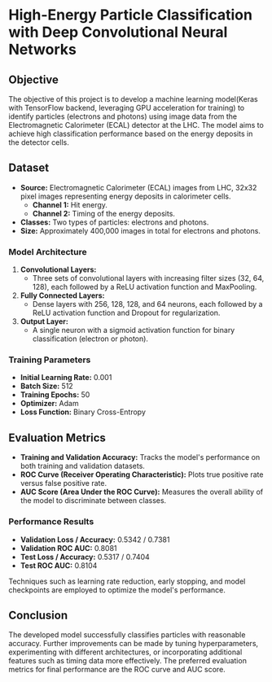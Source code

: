 # High-Energy Particle Classification with Deep Convolutional Neural Networks

## Objective

The objective of this project is to develop a machine learning model(Keras with TensorFlow backend, leveraging GPU acceleration for training) to identify particles (electrons and photons) using image data from the Electromagnetic Calorimeter (ECAL) detector at the LHC. The model aims to achieve high classification performance based on the energy deposits in the detector cells.

## Dataset

- **Source:** Electromagnetic Calorimeter (ECAL) images from LHC, 32x32 pixel images representing energy deposits in calorimeter cells.
  - **Channel 1:** Hit energy.
  - **Channel 2:** Timing of the energy deposits.
- **Classes:** Two types of particles: electrons and photons.
- **Size:** Approximately 400,000 images in total for electrons and photons.

### Model Architecture

1. **Convolutional Layers:**
   - Three sets of convolutional layers with increasing filter sizes (32, 64, 128), each followed by a ReLU activation function and MaxPooling.
2. **Fully Connected Layers:**
   - Dense layers with 256, 128, 128, and 64 neurons, each followed by a ReLU activation function and Dropout for regularization.
3. **Output Layer:**
   - A single neuron with a sigmoid activation function for binary classification (electron or photon).

### Training Parameters

- **Initial Learning Rate:** 0.001
- **Batch Size:** 512
- **Training Epochs:** 50
- **Optimizer:** Adam
- **Loss Function:** Binary Cross-Entropy

## Evaluation Metrics

- **Training and Validation Accuracy:** Tracks the model's performance on both training and validation datasets.
- **ROC Curve (Receiver Operating Characteristic):** Plots true positive rate versus false positive rate.
- **AUC Score (Area Under the ROC Curve):** Measures the overall ability of the model to discriminate between classes.

### Performance Results

- **Validation Loss / Accuracy:** 0.5342 / 0.7381
- **Validation ROC AUC:** 0.8081
- **Test Loss / Accuracy:** 0.5317 / 0.7404
- **Test ROC AUC:** 0.8104

Techniques such as learning rate reduction, early stopping, and model checkpoints are employed to optimize the model's performance.


## Conclusion

The developed model successfully classifies particles with reasonable accuracy. Further improvements can be made by tuning hyperparameters, experimenting with different architectures, or incorporating additional features such as timing data more effectively. The preferred evaluation metrics for final performance are the ROC curve and AUC score.

